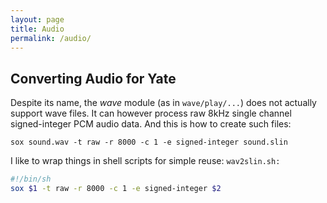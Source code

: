 ```yaml
---
layout: page
title: Audio
permalink: /audio/
---
```


## Converting Audio for Yate

Despite its name, the *wave* module (as in `wave/play/...`) does not actually support wave files. It can however process raw 8kHz single channel signed-integer PCM audio data. And this is how to create such files:

    sox sound.wav -t raw -r 8000 -c 1 -e signed-integer sound.slin

I like to wrap things in shell scripts for simple reuse:
`wav2slin.sh:`

```sh
#!/bin/sh
sox $1 -t raw -r 8000 -c 1 -e signed-integer $2
```